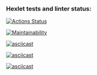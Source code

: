 ### Hexlet tests and linter status:
[![Actions Status](https://github.com/sir-edgar/python-project-49/actions/workflows/hexlet-check.yml/badge.svg)](https://github.com/sir-edgar/python-project-49/actions)

[![Maintainability](https://api.codeclimate.com/v1/badges/4a5994db1733f3bd167e/maintainability)](https://codeclimate.com/github/sir-edgar/python-project-49/maintainability)

[![asciicast](https://asciinema.org/a/sOPhW9wbu3XkYextvndFqn1Nx.svg)](https://asciinema.org/a/sOPhW9wbu3XkYextvndFqn1Nx)

[![asciicast](https://asciinema.org/a/U6vO1eFAOUyjZpVyNZgUgpUnd.svg)](https://asciinema.org/a/U6vO1eFAOUyjZpVyNZgUgpUnd) 

[![asciicast](https://asciinema.org/a/IG4LEO0r0jrrT9zJeeHM8aSAj.svg)](https://asciinema.org/a/IG4LEO0r0jrrT9zJeeHM8aSAj)
